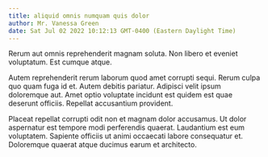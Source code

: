 ```yaml
---
title: aliquid omnis numquam quis dolor
author: Mr. Vanessa Green
date: Sat Jul 02 2022 10:12:13 GMT-0400 (Eastern Daylight Time)
---
```

Rerum aut omnis reprehenderit magnam soluta. Non libero et eveniet voluptatum. Est cumque atque.

 Autem reprehenderit rerum laborum quod amet corrupti sequi. Rerum culpa quo quam fuga id et. Autem debitis pariatur. Adipisci velit ipsum doloremque aut. Amet optio voluptate incidunt est quidem est quae deserunt officiis. Repellat accusantium provident.

 Placeat repellat corrupti odit non et magnam dolor accusamus. Ut dolor aspernatur est tempore modi perferendis quaerat. Laudantium est eum voluptatem. Sapiente officiis ut animi occaecati labore consequatur et. Doloremque quaerat atque ducimus earum et architecto.